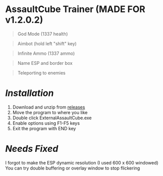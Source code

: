 # AssaultCube Trainer (MADE FOR v1.2.0.2)
> God Mode (1337 health)

> Aimbot (hold left "shift" key)

> Infinite Ammo (1337 ammo)

> Name ESP and border box

> Teleporting to enemies

# ***Installation***
1. Download and unzip from [releases](https://github.com/BrandoTheDev/AssaultCubeTrainer/releases/download/v1/ExternalAssaultCube.exe)
2. Move the program to where you like
3. Double click ExternalAssaultCube.exe
4. Enable options using F1-F5 keys
5. Exit the program with END key

# ***Needs Fixed***
I forgot to make the ESP dynamic resolution (I used 600 x 600 windowed)
You can try double buffering or overlay window to stop flickering
